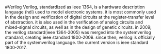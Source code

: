 #Verilog
Verilog, standardized as ieee 1364, is a hardware description language (hdl) used to model electronic systems. it is most commonly used in the design and verification of digital circuits at the register-transfer level of abstraction. it is also used in the verification of analog circuits and mixed-signal circuits, as well as in the design of genetic circuits. in 2009, the verilog standard(ieee 1364-2005) was merged into the systemverilog standard, creating ieee standard 1800-2009. since then, verilog is officially part of the systemverilog language. the current version is ieee standard 1800-2017.